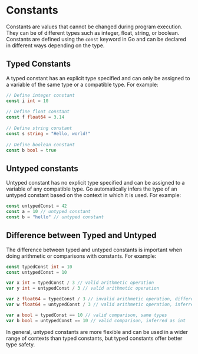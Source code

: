 # Constants

Constants are values that cannot be changed during program execution. They can be of different types such as integer, float, string, or boolean. Constants are defined using the `const` keyword in Go and can be declared in different ways depending on the type.

## Typed Constants

A typed constant has an explicit type specified and can only be assigned to a variable of the same type or a compatible type. For example:

```go
// Define integer constant
const i int = 10
    
// Define float constant
const f float64 = 3.14
    
// Define string constant
const s string = "Hello, world!"
    
// Define boolean constant
const b bool = true
```

## Untyped constants

Untyped constant has no explicit type specified and can be assigned to a variable of any compatible type. Go automatically infers the type of an untyped constant based on the context in which it is used. For example:

```go
const untypedConst = 42
const a = 10 // untyped constant
const b = "hello" // untyped constant
```

## Difference between Typed and Untyped

The difference between typed and untyped constants is important when doing arithmetic or comparisons with constants. For example:

```go
const typedConst int = 10
const untypedConst = 10

var x int = typedConst / 3 // valid arithmetic operation
var y int = untypedConst / 3 // valid arithmetic operation

var z float64 = typedConst / 3 // invalid arithmetic operation, different types
var w float64 = untypedConst / 3 // valid arithmetic operation, inferred as float64

var a bool = typedConst == 10 // valid comparison, same types
var b bool = untypedConst == 10 // valid comparison, inferred as int
```

In general, untyped constants are more flexible and can be used in a wider range of contexts than typed constants, but typed constants offer better type safety.